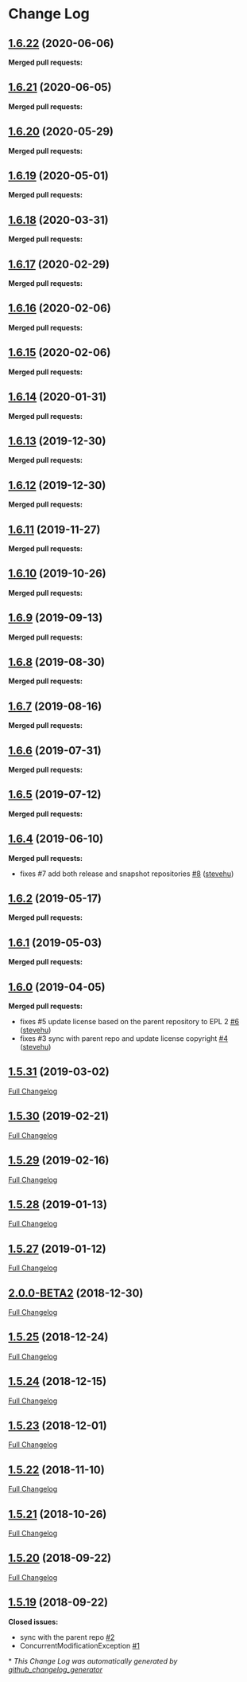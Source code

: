 # Change Log

## [1.6.22](https://github.com/networknt/json-overlay/tree/1.6.22) (2020-06-06)


**Merged pull requests:**


## [1.6.21](https://github.com/networknt/json-overlay/tree/1.6.21) (2020-06-05)


**Merged pull requests:**


## [1.6.20](https://github.com/networknt/json-overlay/tree/1.6.20) (2020-05-29)


**Merged pull requests:**




## [1.6.19](https://github.com/networknt/json-overlay/tree/1.6.19) (2020-05-01)


**Merged pull requests:**


## [1.6.18](https://github.com/networknt/json-overlay/tree/1.6.18) (2020-03-31)


**Merged pull requests:**


## [1.6.17](https://github.com/networknt/json-overlay/tree/1.6.17) (2020-02-29)


**Merged pull requests:**




## [1.6.16](https://github.com/networknt/json-overlay/tree/1.6.16) (2020-02-06)


**Merged pull requests:**


## [1.6.15](https://github.com/networknt/json-overlay/tree/1.6.15) (2020-02-06)


**Merged pull requests:**




## [1.6.14](https://github.com/networknt/json-overlay/tree/1.6.14) (2020-01-31)


**Merged pull requests:**


## [1.6.13](https://github.com/networknt/json-overlay/tree/1.6.13) (2019-12-30)


**Merged pull requests:**




## [1.6.12](https://github.com/networknt/json-overlay/tree/1.6.12) (2019-12-30)


**Merged pull requests:**




## [1.6.11](https://github.com/networknt/json-overlay/tree/1.6.11) (2019-11-27)


**Merged pull requests:**


## [1.6.10](https://github.com/networknt/json-overlay/tree/1.6.10) (2019-10-26)


**Merged pull requests:**


## [1.6.9](https://github.com/networknt/json-overlay/tree/1.6.9) (2019-09-13)


**Merged pull requests:**




## [1.6.8](https://github.com/networknt/json-overlay/tree/1.6.8) (2019-08-30)


**Merged pull requests:**




## [1.6.7](https://github.com/networknt/json-overlay/tree/1.6.7) (2019-08-16)


**Merged pull requests:**




## [1.6.6](https://github.com/networknt/json-overlay/tree/1.6.6) (2019-07-31)


**Merged pull requests:**




## [1.6.5](https://github.com/networknt/json-overlay/tree/1.6.5) (2019-07-12)


**Merged pull requests:**


## [1.6.4](https://github.com/networknt/json-overlay/tree/1.6.4) (2019-06-10)


**Merged pull requests:**


- fixes \#7 add both release and snapshot repositories [\#8](https://github.com/networknt/json-overlay/pull/8) ([stevehu](https://github.com/stevehu))
## [1.6.2](https://github.com/networknt/json-overlay/tree/1.6.2) (2019-05-17)


**Merged pull requests:**


## [1.6.1](https://github.com/networknt/json-overlay/tree/1.6.1) (2019-05-03)


**Merged pull requests:**


## [1.6.0](https://github.com/networknt/json-overlay/tree/1.6.0) (2019-04-05)


**Merged pull requests:**


- fixes \#5 update license based on the parent repository to EPL 2 [\#6](https://github.com/networknt/json-overlay/pull/6) ([stevehu](https://github.com/stevehu))
- fixes \#3 sync with parent repo and update license copyright [\#4](https://github.com/networknt/json-overlay/pull/4) ([stevehu](https://github.com/stevehu))
## [1.5.31](https://github.com/networknt/json-overlay/tree/1.5.31) (2019-03-02)
[Full Changelog](https://github.com/networknt/json-overlay/compare/1.5.30...1.5.31)

## [1.5.30](https://github.com/networknt/json-overlay/tree/1.5.30) (2019-02-21)
[Full Changelog](https://github.com/networknt/json-overlay/compare/1.5.29...1.5.30)

## [1.5.29](https://github.com/networknt/json-overlay/tree/1.5.29) (2019-02-16)
[Full Changelog](https://github.com/networknt/json-overlay/compare/1.5.28...1.5.29)

## [1.5.28](https://github.com/networknt/json-overlay/tree/1.5.28) (2019-01-13)
[Full Changelog](https://github.com/networknt/json-overlay/compare/1.5.27...1.5.28)

## [1.5.27](https://github.com/networknt/json-overlay/tree/1.5.27) (2019-01-12)
[Full Changelog](https://github.com/networknt/json-overlay/compare/2.0.0-BETA2...1.5.27)

## [2.0.0-BETA2](https://github.com/networknt/json-overlay/tree/2.0.0-BETA2) (2018-12-30)
[Full Changelog](https://github.com/networknt/json-overlay/compare/1.5.25...2.0.0-BETA2)

## [1.5.25](https://github.com/networknt/json-overlay/tree/1.5.25) (2018-12-24)
[Full Changelog](https://github.com/networknt/json-overlay/compare/1.5.24...1.5.25)

## [1.5.24](https://github.com/networknt/json-overlay/tree/1.5.24) (2018-12-15)
[Full Changelog](https://github.com/networknt/json-overlay/compare/1.5.23...1.5.24)

## [1.5.23](https://github.com/networknt/json-overlay/tree/1.5.23) (2018-12-01)
[Full Changelog](https://github.com/networknt/json-overlay/compare/1.5.22...1.5.23)

## [1.5.22](https://github.com/networknt/json-overlay/tree/1.5.22) (2018-11-10)
[Full Changelog](https://github.com/networknt/json-overlay/compare/1.5.21...1.5.22)

## [1.5.21](https://github.com/networknt/json-overlay/tree/1.5.21) (2018-10-26)
[Full Changelog](https://github.com/networknt/json-overlay/compare/1.5.20...1.5.21)

## [1.5.20](https://github.com/networknt/json-overlay/tree/1.5.20) (2018-09-22)
[Full Changelog](https://github.com/networknt/json-overlay/compare/1.5.19...1.5.20)

## [1.5.19](https://github.com/networknt/json-overlay/tree/1.5.19) (2018-09-22)
**Closed issues:**

- sync with the parent repo [\#2](https://github.com/networknt/json-overlay/issues/2)
- ConcurrentModificationException [\#1](https://github.com/networknt/json-overlay/issues/1)



\* *This Change Log was automatically generated by [github_changelog_generator](https://github.com/skywinder/Github-Changelog-Generator)*
